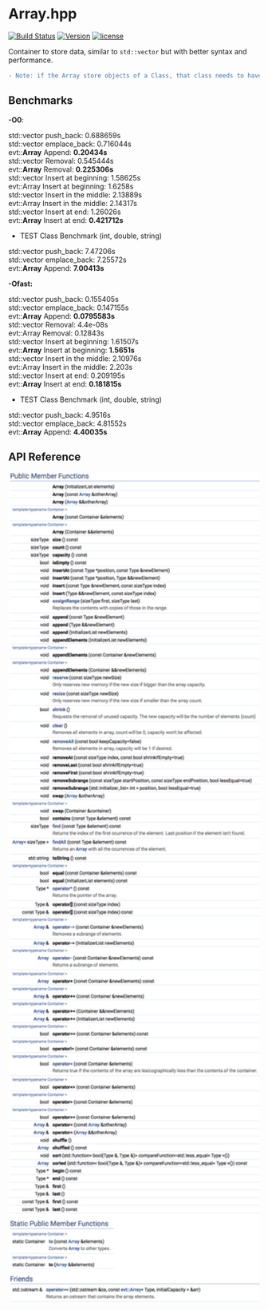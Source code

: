 # **Array**.hpp

[![Build Status](https://travis-ci.org/illescasDaniel/Array.hpp.svg?branch=master)](https://travis-ci.org/illescasDaniel/Array.hpp)
[![Version](https://img.shields.io/badge/version-v1.22-green.svg)](https://github.com/illescasDaniel/Array.hpp/releases)
[![license](https://img.shields.io/github/license/mashape/apistatus.svg?maxAge=2592000)](https://github.com/illescasDaniel/Array.hpp/blob/master/LICENCE) 

Container to store data, similar to `std::vector` but with better syntax and performance.  
```diff
- Note: if the Array store objects of a Class, that class needs to have a default constructor.
```

## Benchmarks

**-O0**:

std::vector push_back: 0.688659s<br>
std::vector emplace_back: 0.716044s<br>
evt::**Array** Append: **0.20434s**<br>
std::vector Removal: 0.545444s<br>
evt::**Array** Removal: **0.225306s**<br>
std::vector Insert at beginning: 1.58625s<br>
evt::Array Insert at beginning: 1.6258s<br>
std::vector Insert in the middle: 2.13889s<br>
evt::Array Insert in the middle: 2.14317s<br>
std::vector Insert at end: 1.26026s<br>
evt::**Array** Insert at end: **0.421712s**<br>

- TEST Class Benchmark (int, double, string)

std::vector push_back: 7.47206s<br>
std::vector emplace_back: 7.25572s<br>
evt::**Array** Append: **7.00413s**<br>

**-Ofast:**

std::vector push_back: 0.155405s<br>
std::vector emplace_back: 0.147155s<br>
evt::**Array** Append: **0.0795583s**<br>
std::vector Removal: 4.4e-08s<br>
evt::Array Removal: 0.12843s<br>
std::vector Insert at beginning: 1.61507s<br>
evt::**Array** Insert at beginning: **1.5651s**<br>
std::vector Insert in the middle: 2.10976s<br>
evt::Array Insert in the middle: 2.203s<br>
std::vector Insert at end: 0.209195s<br>
evt::**Array** Insert at end: **0.181815s**<br>

- TEST Class Benchmark (int, double, string)

std::vector push_back: 4.9516s<br>
std::vector emplace_back: 4.81552s<br>
evt::**Array** Append: **4.40035s**<br>


## API Reference

<img src="Array.png" width="800">

